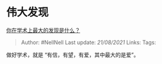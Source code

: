 # 伟大发现
[你在学术上最大的发现是什么？](https://www.zhihu.com/question/408090838/answer/1446473631)

> Author: #NellNell 
> Last update: *21/08/2021* 
> Links:
> Tags: 

做好学术，就是 “有信，有望，有爱，其中最大的是爱”。
